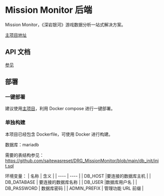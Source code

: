 # Mission Monitor 后端

Mission Monitor，《深岩银河》游戏数据分析一站式解决方案。

[主项目地址](https://github.com/saitewasreset/DRG_MissionMonitor)

## API 文档

[参见](./api.md)

## 部署

### 一键部署

建议使用[主项目](https://github.com/saitewasreset/DRG_MissionMonitor)，利用 Docker compose 进行一键部署。

### 单独构建

本项目已经包含 Dockerfile，可使用 Docker 进行构建。

数据库：mariadb

需要的表结构参见：https://github.com/saitewasreset/DRG_MissionMonitor/blob/main/db_init/init.sql

环境变量：
| 名称 | 含义 |
| ---- | ---- |
| DB_HOST |要连接的数据库主机 |
| DB_DATABASE | 要连接的数据库名称 |
| DB_USER |数据库用户名 |
| DB_PASSWORD | 数据库密码 |
| ADMIN_PREFIX | 管理功能 URL 前缀 |
